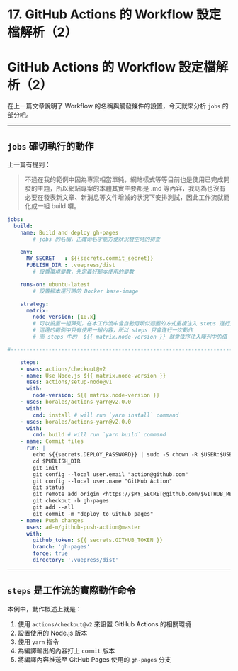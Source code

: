# 17. GitHub Actions 的 Workflow 設定檔解析（2）

# GitHub Actions 的 Workflow 設定檔解析（2）

在上一篇文章說明了 Workflow 的名稱與觸發條件的設置，今天就來分析 `jobs` 的部分吧。

---

## `jobs` 確切執行的動作

上一篇有提到：

> 不過在我的範例中因為專案相當單純，網站樣式等等目前也是使用已完成開發的主題，所以網站專案的本體其實主要都是 .md 等內容，我認為也沒有必要在發表新文章、新消息等文件增減的狀況下安排測試，因此工作流就簡化成一組 build 囉。

```yaml
jobs:
  build:
    name: Build and deploy gh-pages
		# jobs 的名稱，正確命名才能方便狀況發生時的排查

    env:
      MY_SECRET   : ${{secrets.commit_secret}}
      PUBLISH_DIR : .vuepress/dist
		# 設置環境變數，先定義好腳本使用的變數

    runs-on: ubuntu-latest
		# 設置腳本運行時的 Docker base-image

    strategy:
      matrix:
        node-version: [10.x]
		# 可以設置一組陣列，在本工作流中會自動用類似迴圈的方式重複注入 steps 進行運作
		# 這邊的範例中只有使用一組內容，所以 steps 只會進行一次動作
		# 而 steps 中的  ${{ matrix.node-version }} 就會依序注入陣列中的值

#-----------------------------------------------------------------------

    steps:
    - uses: actions/checkout@v2
    - name: Use Node.js ${{ matrix.node-version }}
      uses: actions/setup-node@v1
      with:
        node-version: ${{ matrix.node-version }}
    - uses: borales/actions-yarn@v2.0.0
      with:
        cmd: install # will run `yarn install` command
    - uses: borales/actions-yarn@v2.0.0
      with:
        cmd: build # will run `yarn build` command
    - name: Commit files
      run: |
        echo ${{secrets.DEPLOY_PASSWORD}} | sudo -S chown -R $USER:$USER $PUBLISH_DIR
        cd $PUBLISH_DIR
        git init
        git config --local user.email "action@github.com"
        git config --local user.name "GitHub Action"
        git status
        git remote add origin <https://$MY_SECRET@github.com/$GITHUB_REPOSITORY.git>
        git checkout -b gh-pages
        git add --all
        git commit -m "deploy to Github pages"
    - name: Push changes
      uses: ad-m/github-push-action@master
      with:
        github_token: ${{ secrets.GITHUB_TOKEN }}
        branch: 'gh-pages'
        force: true
        directory: '.vuepress/dist'
```

---

## `steps` 是工作流的實際動作命令

本例中，動作概述上就是：

1. 使用 `actions/checkout@v2` 來設置 GitHub Actions 的相關環境
2. 設置使用的 Node.js 版本
3. 使用 `yarn` 指令
4. 為編譯輸出的內容打上 `commit` 版本
5. 將編譯內容推送至 GitHub Pages 使用的 `gh-pages` 分支